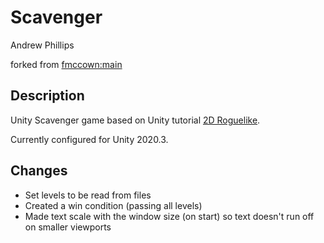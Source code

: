 # Scavenger

Andrew Phillips

forked from [fmccown:main](https://github.com/fmccown/scavenger)

## Description

Unity Scavenger game based on Unity tutorial [2D Roguelike](https://learn.unity.com/project/2d-roguelike-tutorial?uv=5.x).

Currently configured for Unity 2020.3.

## Changes

- Set levels to be read from files
- Created a win condition (passing all levels)
- Made text scale with the window size (on start) so text doesn't run off on smaller viewports
